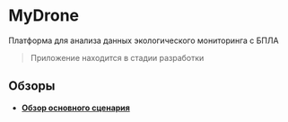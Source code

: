 # MyDrone

Платформа для анализа данных экологического мониторинга с БПЛА

> Приложение находится в стадии разработки

## Обзоры

- **[Обзор основного сценария](https://youtu.be/379A-IxMvQE)**

